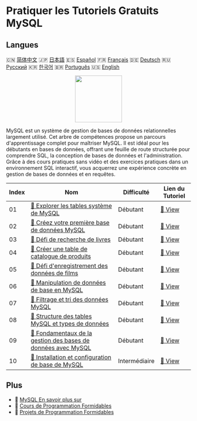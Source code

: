 # Pratiquer les Tutoriels Gratuits MySQL

## Langues

🇨🇳 [简体中文](README_zh.md) 🇯🇵 [日本語](README_ja.md) 🇪🇸 [Español](README_es.md) 🇫🇷 [Français](README_fr.md) 🇩🇪 [Deutsch](README_de.md) 🇷🇺 [Русский](README_ru.md) 🇰🇷 [한국어](README_ko.md) 🇧🇷 [Português](README_pt.md) 🇺🇸 [English](README.md) 

<div align="center">
<img width="128px" src="https://file.labex.io/path/3JJy1bOBmUoZ.png">
</div>

MySQL est un système de gestion de bases de données relationnelles largement utilisé. Cet arbre de compétences propose un parcours d'apprentissage complet pour maîtriser MySQL. Il est idéal pour les débutants en bases de données, offrant une feuille de route structurée pour comprendre SQL, la conception de bases de données et l'administration. Grâce à des cours pratiques sans vidéo et des exercices pratiques dans un environnement SQL interactif, vous acquerrez une expérience concrète en gestion de bases de données et en requêtes.

|   Index | Nom                                                                                                                                                     | Difficulté    | Lien du Tutoriel                                                                                    |
|---------|---------------------------------------------------------------------------------------------------------------------------------------------------------|---------------|-----------------------------------------------------------------------------------------------------|
|      01 | [📖 Explorer les tables système de MySQL](https://labex.io/fr/tutorials/mysql-explore-mysql-system-tables-391702)                                       | Débutant      | [🔗 View](https://labex.io/fr/tutorials/mysql-explore-mysql-system-tables-391702)                   |
|      02 | [📖 Créez votre première base de données MySQL](https://labex.io/fr/tutorials/mysql-create-your-first-mysql-database-418265)                            | Débutant      | [🔗 View](https://labex.io/fr/tutorials/mysql-create-your-first-mysql-database-418265)              |
|      03 | [📖 Défi de recherche de livres](https://labex.io/fr/tutorials/mysql-book-search-challenge-418297)                                                      | Débutant      | [🔗 View](https://labex.io/fr/tutorials/mysql-book-search-challenge-418297)                         |
|      04 | [📖 Créer une table de catalogue de produits](https://labex.io/fr/tutorials/mysql-create-a-product-catalog-table-418298)                                | Débutant      | [🔗 View](https://labex.io/fr/tutorials/mysql-create-a-product-catalog-table-418298)                |
|      05 | [📖 Défi d'enregistrement des données de films](https://labex.io/fr/tutorials/mysql-record-movie-data-challenge-418302)                                 | Débutant      | [🔗 View](https://labex.io/fr/tutorials/mysql-record-movie-data-challenge-418302)                   |
|      06 | [📖 Manipulation de données de base en MySQL](https://labex.io/fr/tutorials/sql-mysql-basic-data-manipulation-418303)                                   | Débutant      | [🔗 View](https://labex.io/fr/tutorials/sql-mysql-basic-data-manipulation-418303)                   |
|      07 | [📖 Filtrage et tri des données MySQL](https://labex.io/fr/tutorials/mysql-mysql-data-filtering-and-sorting-418305)                                     | Débutant      | [🔗 View](https://labex.io/fr/tutorials/mysql-mysql-data-filtering-and-sorting-418305)              |
|      08 | [📖 Structure des tables MySQL et types de données](https://labex.io/fr/tutorials/mysql-mysql-table-structure-and-data-types-418307)                    | Débutant      | [🔗 View](https://labex.io/fr/tutorials/mysql-mysql-table-structure-and-data-types-418307)          |
|      09 | [📖 Fondamentaux de la gestion des bases de données avec MySQL](https://labex.io/fr/tutorials/mysql-database-management-fundamentals-with-mysql-418414) | Débutant      | [🔗 View](https://labex.io/fr/tutorials/mysql-database-management-fundamentals-with-mysql-418414)   |
|      10 | [📖 Installation et configuration de base de MySQL](https://labex.io/fr/tutorials/mysql-installation-and-basic-configuration-of-mysql-418415)           | Intermédiaire | [🔗 View](https://labex.io/fr/tutorials/mysql-installation-and-basic-configuration-of-mysql-418415) |

## Plus

- 🔗 [MySQL En savoir plus sur](https://labex.io/fr/skilltrees/mysql)
- 🔗 [Cours de Programmation Formidables](https://github.com/labex-labs/awesome-programming-courses)
- 🔗 [Projets de Programmation Formidables](https://github.com/labex-labs/awesome-programming-projects)


